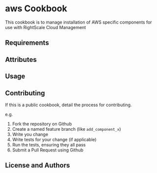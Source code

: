 aws Cookbook
============
This cookbook is to manage installation of AWS specific components for use with RightScale Cloud Management



Requirements
------------


Attributes
----------

Usage
-----

Contributing
------------
If this is a public cookbook, detail the process for contributing. 

e.g.
1. Fork the repository on Github
2. Create a named feature branch (like `add_component_x`)
3. Write you change
4. Write tests for your change (if applicable)
5. Run the tests, ensuring they all pass
6. Submit a Pull Request using Github

License and Authors
-------------------

